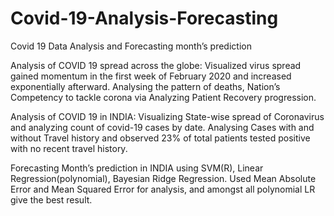 # Covid-19-Analysis-Forecasting
Covid 19 Data Analysis and Forecasting month’s prediction

Analysis of COVID 19 spread across the globe:
    Visualized virus spread gained momentum in the first week of February 2020 and increased exponentially afterward.
    Analysing the pattern of deaths, Nation’s Competency to tackle corona via Analyzing Patient Recovery progression.

Analysis of COVID 19 in INDIA:
    Visualizing State-wise spread of Coronavirus and analyzing count of covid-19 cases by date.
    Analysing Cases with and without Travel history and observed 23% of total patients tested positive with no recent
travel history.

Forecasting Month’s prediction in INDIA using SVM(R), Linear Regression(polynomial), Bayesian Ridge Regression.
Used Mean Absolute Error and Mean Squared Error for analysis, and amongst all polynomial LR give the best result.